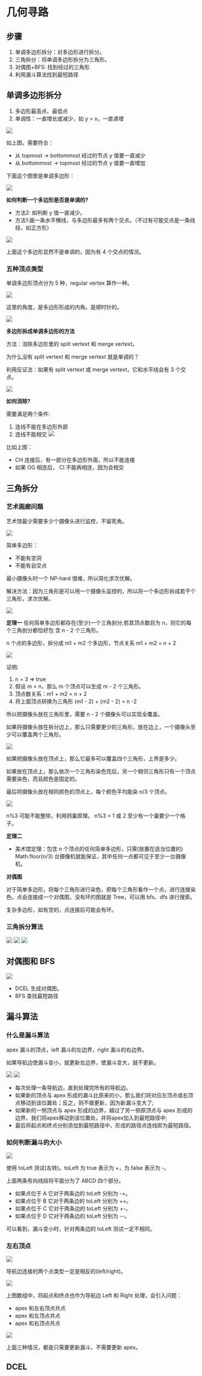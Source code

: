 # 几何寻路

## 步骤

1. 单调多边形拆分：对多边形进行拆分。
2. 三角拆分：将单调多边形拆分为三角形。
3. 对偶图+BFS: 找到经过的三角形
4. 利用漏斗算法找到最短路径

## 单调多边形拆分

1. 多边形最高点、最低点
2. 单调性：一直增长或减少，如 y = x，一直递增

![](imgs/2022-07-10-19-23-33.png)

如上图，需要符合：

- 从 topmost -> bottommost 经过的节点 y 值要一直减少
- 从 bottommost -> topmost 经过的节点 y 值要一直增加

下面这个图里是单调多边形：

![](imgs/2022-07-10-19-25-58.png)

**如何判断一个多边形是否是单调的?**

- 方法2: 如判断 y 值一直减少。
- 方法1:画一条水平横线，与多边形最多有两个交点。（不过有可能交点是一条线段，如正方形）

![](imgs/2022-07-10-19-29-05.png)

上面这个多边形显然不是单调的，因为有 4 个交点的情况。

### 五种顶点类型

单调多边形顶点分为  5 种，regular vertex 算作一种。

![](imgs/2022-07-10-19-32-25.png)

这里的角度，是多边形形成的内角。是顺时针的。

![](imgs/2022-07-10-19-37-19.png)

**多边形拆成单调多边形的方法**

方法：消除多边形里的 split vertext 和 merge vertext。

为什么没有 split vertext 和 merge vertext 就是单调的？

利用反证法：如果有 split vertext 或 merge vertext，它和水平线会有 3 个交点。

![](imgs/2022-07-10-19-47-07.png)

**如何消除?**

需要满足两个条件:

1. 连线不能在多边形外部
2. 连线不能相交
![](imgs/2022-07-10-19-51-02.png)

比如上图：

- CH 连接后，有一部分在多边形外面，所以不能连接
- 如果 OG 相连后， CI 不能再相连，因为会相交

## 三角拆分

### 艺术画廊问题

艺术馆最少需要多少个摄像头进行监控，不留死角。

![](imgs/2022-07-10-21-12-57.png)

简单多边形：

- 不能有空洞
- 不能有自交点

最小摄像头时一个 NP-hard 很难，所以简化求次优解。

解决方法：因为三角形是可以用一个摄像头监控的，所以将一个多边形拆成若干个三角形，求次优解。

![](imgs/2022-07-10-21-15-59.png)

**定理一**
任何简单多边形都存在(至少)一个三角剖分;若其顶点数目为 n，则它的每个三角剖分都恰好包 含 n - 2 个三角形。

n 个点的多边形，拆分成 m1 + m2 个多边形，节点关系 m1 + m2 = n + 2

![](imgs/2022-07-10-21-35-16.png)

证明:

1. n = 3 => true
2. 假设 m < n，那么 m 个顶点可以生成 m - 2 个三角形。
3. 顶点数关系：m1 + m2 = n + 2
4. 将上面顶点转换为三角形 (m1 - 2) + (m2 - 2) = n -2

所以把摄像头放在三角形里，需要 n - 2 个摄像头可以实现全覆盖。

如果将摄像头放在拆分边上，那么只需要更少的三角形，放在边上，一个摄像头至少可以覆盖两个三角形。

![](imgs/2022-07-10-21-42-10.png)

如果把摄像头放在顶点上，那么它最多可以覆盖四个三角形，上界是多少。

如果放在顶点上，那么依次一个三角形染色完后，另一个相邻三角形只有一个顶点需要染色，而且颜色是固定的。

最后将摄像头放在相同颜色的顶点上，每个颜色平均能染 n/3 个顶点。

![](imgs/2022-07-10-21-53-50.png)

n%3 可能不能整除，利用鸽巢原理。 n%3 = 1 或 2 至少有一个巢要少一个格子。

**定理二**

- 美术馆定理：包含 n 个顶点的任何简单多边形，只需(放置在适当位置的) Math.floor(n/3) 台摄像机就能保证，其中任何一点都可见于至少一台摄像机。

**对偶图**

对于简单多边形，将每个三角形进行染色，把每个三角形看作一个点，进行连接染色。点会连接成一个对偶图，没有环的图就是 Tree，可以用 bfs、dfs 进行搜索。

复杂多边形，如有空的，点连接后可能会有环。

### 三角拆分算法

![](imgs/2022-07-10-22-15-18.png)
![](imgs/2022-07-10-22-15-32.png)
![](imgs/2022-07-10-22-16-49.png)

## 对偶图和 BFS

![](imgs/2022-07-10-22-34-21.png)

- DCEL 生成对偶图。
- BFS 查找最短路径

## 漏斗算法

### 什么是漏斗算法

apex 漏斗的顶点，left 漏斗的左边界，right 漏斗的右边界。

如果导航边使漏斗变小，就更新左边界，使漏斗变大，就不更新。

![](imgs/2022-07-12-21-28-17.png)
![](imgs/2022-07-12-21-28-29.png)

- 每次处理一条导航边，直到处理完所有的导航边。
- 如果新的顶点与 apex 形成的漏斗比原来的小，那么我们将对应左顶点或右顶点移动到该位置处；反之，则不做更新，因为新漏斗变大了;
- 如果新的一侧顶点与 apex 形成的边界，越过了另一侧原顶点与 apex 形成的边界，我们将apex移动到该位置处，并将apex加入到最短路径中;
- 最后将起点和终点分别添加到最短路径中，形成的路径点连线即为最短路径。

### 如何判断漏斗的大小

![](imgs/2022-07-12-21-56-25.png)

使用 toLeft 测试(左转)。toLeft 为 true 表示为 +，为 false 表示为 -。

上面两条有向线段将平面分为了 ABCD 四个部分。

- 如果点位于 A 它对于两条边的 toLeft 分别为 -+。
- 如果点位于 B 它对于两条边的 toLeft 分别为 ++。
- 如果点位于 C 它对于两条边的 toLeft 分别为 +-。
- 如果点位于 D 它对于两条边的 toLeft 分别为 --。

可以看到，漏斗变小时，针对两条边的 toLeft 测试一定不相同。

### 左右顶点

![](imgs/2022-07-12-22-17-16.png)

导航边连接的两个点类型一定是相反的(left/right)。

![](imgs/2022-07-12-22-16-29.png)

上图数组中，将起点和终点也作为导航边 Left 和 Right 处理，会引入问题：

- apex 和左右顶点共点
- apex 和左顶点共点
- apex 和右顶点共点

![](imgs/2022-07-12-22-24-41.png)

上面三种情况，都是只需要更新漏斗，不需要更新 apex。

## DCEL

